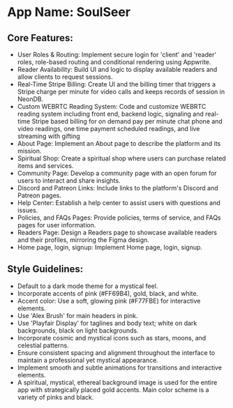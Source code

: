 # **App Name**: SoulSeer

## Core Features:

- User Roles & Routing: Implement secure login for 'client' and 'reader' roles, role-based routing and conditional rendering using Appwrite.
- Reader Availability: Build UI and logic to display available readers and allow clients to request sessions.
- Real-Time Stripe Billing: Create UI and the billing timer that triggers a Stripe charge per minute for video calls and keeps records of session in NeonDB.
- Custom WEBRTC Reading System: Code and customize WEBRTC reading system including front end, backend logic, signaling and real-time Stripe based billing for on demand pay per minute chat phone and video readings, one time payment scheduled readings, and live streaming with gifting
- About Page: Implement an About page to describe the platform and its mission.
- Spiritual Shop: Create a spiritual shop where users can purchase related items and services.
- Community Page: Develop a community page with an open forum for users to interact and share insights.
- Discord and Patreon Links: Include links to the platform's Discord and Patreon pages.
- Help Center: Establish a help center to assist users with questions and issues.
- Policies, and FAQs Pages: Provide policies, terms of service, and FAQs pages for user information.
- Readers Page: Design a Readers page to showcase available readers and their profiles, mirroring the Figma design.
- Home page, login, signup: Implement Home page, login, signup.

## Style Guidelines:

- Default to a dark mode theme for a mystical feel.
- Incorporate accents of pink (#FF69B4), gold, black, and white.
- Accent color: Use a soft, glowing pink (#F77FBE) for interactive elements.
- Use 'Alex Brush' for main headers in pink.
- Use 'Playfair Display' for taglines and body text; white on dark backgrounds, black on light backgrounds.
- Incorporate cosmic and mystical icons such as stars, moons, and celestial patterns.
- Ensure consistent spacing and alignment throughout the interface to maintain a professional yet mystical appearance.
- Implement smooth and subtle animations for transitions and interactive elements.
- A spiritual, mystical, ethereal background image is used for the entire app with strategically placed gold accents. Main color scheme is a variety of pinks and black.
